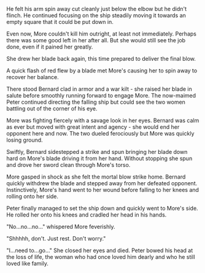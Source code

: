 He felt his arm spin away cut cleanly just below the elbow but he didn't flinch. He continued focusing on the ship steadily moving it towards an empty square that it could be put down in.

Even now, More couldn't kill him outright, at least not immediately. Perhaps there was some good left in her after all. But she would still see the job done, even if it pained her greatly.

She drew her blade back again, this time prepared to deliver the final blow.

A quick flash of red flew by a blade met More's causing her to spin away to recover her balance.

There stood Bernard clad in armor and a war kilt - she raised her blade in salute before smoothly running forward to engage More. The now-maimed Peter continued directing the falling ship but could see the two women battling out of the corner of his eye.

More was fighting fiercely with a savage look in her eyes. Bernard was calm as ever but moved with great intent and agency - she would end her opponent here and now. The two dueled ferociously but More was quickly losing ground.

Swiftly, Bernard sidestepped a strike and spun bringing her blade down hard on More's blade driving it from her hand. Without stopping she spun and drove her sword clean through More's torso.

More gasped in shock as she felt the mortal blow strike home. Bernard quickly withdrew the blade and stepped away from her defeated opponent. Instinctively, More's hand went to her wound before falling to her knees and rolling onto her side.

Peter finally managed to set the ship down and quickly went to More's side. He rolled her onto his knees and cradled her head in his hands.

"No...no...no..." whispered More feverishly.

"Shhhhh, don't. Just rest. Don't worry."

"I...need to...go..." She closed her eyes and died. Peter bowed his head at the loss of life, the woman who had once loved him dearly and who he still loved like family.
